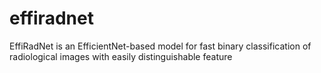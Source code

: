 # effiradnet
EffiRadNet is an EfficientNet-based model for fast binary classification of radiological images with easily distinguishable feature
